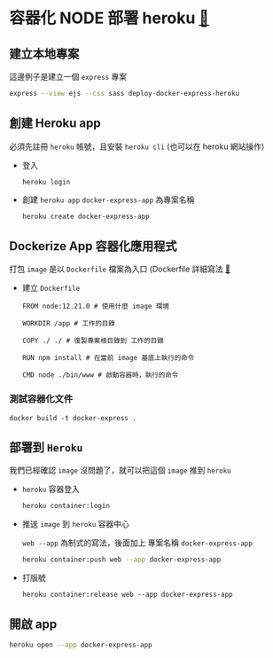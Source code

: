 # 容器化 NODE 部署 heroku [🔗](https://docker-express-app.herokuapp.com)

## **建立本地專案**

這邊例子是建立一個 `express` 專案

```bash
express --view ejs --css sass deploy-docker-express-heroku
```

## 創建 **Heroku app**

必須先註冊 `heroku` 帳號，且安裝 `heroku cli` (也可以在 heroku 網站操作)

- 登入

    ```
    heroku login
    ```

- 創建 `heroku app`
  `docker-express-app` 為專案名稱
    ```bash
    heroku create docker-express-app
    ```

## Dockerize App 容器化應用程式


打包 `image` 是以 `Dockerfile` 檔案為入口 (Dockerfile 詳細寫法 [🔗](https://philipzheng.gitbook.io/docker_practice/dockerfile/instructions)

- 建立 `Dockerfile`

    ```docker
    FROM node:12.21.0 # 使用什麼 image 環境

    WORKDIR /app # 工作的目錄

    COPY ./ ./ # 復製專案根目錄到 工作的目錄

    RUN npm install # 在當前 image 基底上執行的命令

    CMD node ./bin/www # 啟動容器時，執行的命令
    ```

### 測試容器化文件

```docker
docker build -t docker-express .
```

## 部署到 `Heroku`

我們已經確認 `image` 沒問題了，就可以把這個 `image` 推到 `heroku`

- `heroku` 容器登入

    ```bash
    heroku container:login
    ```

- 推送 `image` 到 `heroku` 容器中心
  
  `web --app` 為制式的寫法，後面加上 專案名稱 `docker-express-app`
    ```bash
    heroku container:push web --app docker-express-app
    ```

- 打版號

    ```docker
    heroku container:release web --app docker-express-app
    ```

## 開啟 app


```bash
heroku open --app docker-express-app
```